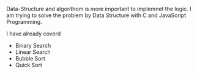 Data-Structure and algorithom is more important to implemnet the logic. I am trying to solve the problem by Data Structure with C and JavaScript Programming.

I have already coverd 
- Binary Search 
- Linear Search
- Bubble Sort
- Quick Sort
